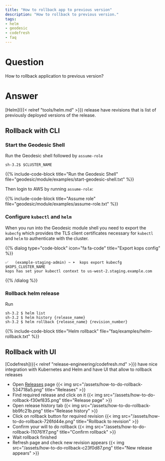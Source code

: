 ```yaml
---
title: "How to rollback app to previous version"
description: "How to rollback to previous version."
tags:
- helm
- geodesic
- codefresh
- faq
---
```


# Question

How to rollback application to previous version?

# Answer

[Helm]({{< relref "tools/helm.md" >}}) release have revisions that is list of
previously deployed versions of the release.

## Rollback with CLI

###  Start the Geodesic Shell

Run the Geodesic shell followed by `assume-role`
```shell
sh-3.2$ $CLUSTER_NAME
```

{{% include-code-block title="Run the Geodesic Shell" file="geodesic/module/examples/start-geodesic-shell.txt" %}}

Then login to AWS by running `assume-role`:

{{% include-code-block title="Assume role" file="geodesic/module/examples/assume-role.txt" %}}

### Configure `kubectl` and `helm`

When you run into the Geodesic module shell you need to export the `kubecfg` which provides the TLS client certificates necessary for `kubectl` and `helm` to authenticate with the cluster.

{{% dialog type="code-block" icon="fa fa-code" title="Export kops config" %}}
```
✅   (example-staging-admin) ~ ➤  kops export kubecfg $KOPS_CLUSTER_NAME
kops has set your kubectl context to us-west-2.staging.example.com
```
{{% /dialog %}}

### Rollback helm release

Run
```
sh-3.2 $ helm list
sh-3.2 $ helm history {release_name}
sh-3.2 $ helm rollback {release_name} {revision_number}
```

{{% include-code-block title="Helm rollback" file="faq/examples/helm-rollback.txt" %}}

## Rollback with UI

[Codefresh]({{< relref "release-engineering/codefresh.md" >}}) have nice integration
with Kubernetes and Helm and have UI that allow to rollback releases

* Open [Releases](https://g.codefresh.io/helm/releases/releases/) page
{{< img src="/assets/how-to-do-rollback-534718a5.png" title="Releases" >}}
* Find required release and click on it
{{< img src="/assets/how-to-do-rollback-f30ef835.png" title="Release page" >}}
* Open release history tab
{{< img src="/assets/how-to-do-rollback-bb9fc21b.png" title="Release history" >}}
* Click on rollback button for required revision
{{< img src="/assets/how-to-do-rollback-726fd44e.png" title="Rollback to revision" >}}
* Confirm your will to do rollback
{{< img src="/assets/how-to-do-rollback-110761f7.png" title="Confirm rollback" >}}
* Wait rollback finished
* Refresh page and check new revision appears
{{< img src="/assets/how-to-do-rollback-c23f0d87.png" title="New release appears" >}}
